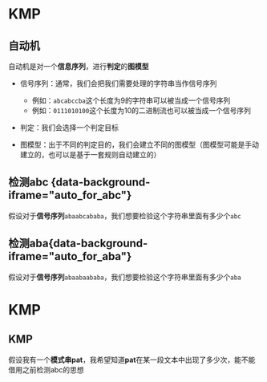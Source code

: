 # KMP

## 自动机

自动机是对一个**信息序列**，进行**判定**的**图模型**

- 信号序列：通常，我们会把我们需要处理的字符串当作信号序列
  - 例如：`abcabccba`这个长度为9的字符串可以被当成一个信号序列
  - 例如：`0111010100`这个长度为10的二进制流也可以被当成一个信号序列

- 判定：我们会选择一个判定目标
- 图模型：出于不同的判定目的，我们会建立不同的图模型（图模型可能是手动建立的，也可以是基于一套规则自动建立的）

## 检测abc {data-background-iframe="auto_for_abc"}

假设对于**信号序列**`abaabcababa`，我们想要检验这个字符串里面有多少个`abc`

## 检测aba{data-background-iframe="auto_for_aba"}

假设对于**信号序列**`abaabaababa`，我们想要检验这个字符串里面有多少个`aba`

# KMP

## KMP

假设我有一个**模式串pat**，我希望知道**pat**在某一段文本中出现了多少次，能不能借用之前检测abc的思想